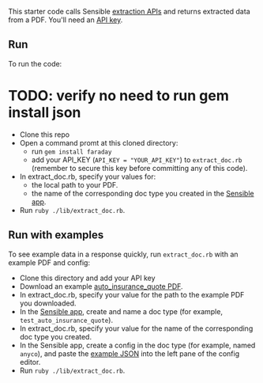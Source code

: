 This starter code calls Sensible [extraction APIs](https://docs.sensible.so/reference#extract-data-from-a-document) and returns extracted data from a PDF. You'll need an [API key](https://www.sensible.so/get-early-access).


Run
---
To run the code:

# TODO: verify no need to run gem install json
- Clone this repo
- Open a command promt at this cloned directory:
  - run `gem install faraday`
  - add your API_KEY (`API_KEY = "YOUR_API_KEY"`) to `extract_doc.rb` (remember to secure this key before committing any of this code).
- In extract_doc.rb, specify your values for:
  - the local path to your PDF.
  - the name of the corresponding doc type you created in the [Sensible app](https://app.sensible.so/).
- Run `ruby ./lib/extract_doc.rb`. 

Run with examples
----


To see example data in a response quickly, run `extract_doc.rb` with an example PDF and config:

- Clone this directory and add your API key
- Download an example [auto_insurance_quote PDF](https://github.com/sensible-hq/sensible-docs/raw/main/readme-sync/assets/v0/pdfs/auto_insurance_quote.pdf).
- In extract_doc.rb, specify your value for the path to the example PDF you downloaded.  
- In the [Sensible app](https://app.sensible.so/), create and name a doc type (for example, `test_auto_insurance_quote`).
- In extract_doc.rb, specify your value for the name of the corresponding doc type you created.
- In the Sensible app, create a config in the doc type (for example, named `anyco`), and paste the [example JSON](https://github.com/sensible-hq/sensible-docs/raw/main/readme-sync/assets/v0/json/anyco.json) into the left pane of the config editor.
- Run `ruby ./lib/extract_doc.rb`. 


 
